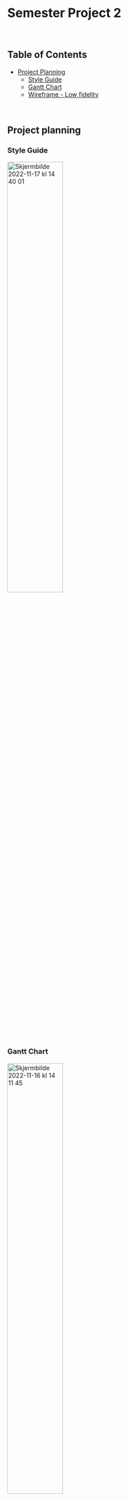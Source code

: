 # Semester Project 2

&nbsp;

## Table of Contents

- [Project Planning](https://github.com/PederZzen/Semester-project-2/blob/main/README.md#project-planning)
  - [Style Guide](https://github.com/PederZzen/Semester-project-2/blob/main/README.md#style-guide)
  - [Gantt Chart](https://github.com/PederZzen/Semester-project-2/blob/main/README.md#gantt-chart)
  - [Wireframe - Low fidelity](https://github.com/PederZzen/Semester-project-2/blob/main/README.md#wireframe---low-fidelity)

&nbsp;

## Project planning

### Style Guide

<img width="50%" alt="Skjermbilde 2022-11-17 kl  14 40 01" src="https://user-images.githubusercontent.com/91594315/202461425-3c4c4f03-e090-4e1c-a34d-dc8ac376e758.png">

&nbsp;

### Gantt Chart

<img width="50%" alt="Skjermbilde 2022-11-16 kl  14 11 45" src="https://user-images.githubusercontent.com/91594315/202190315-6206e280-6ba0-443d-86b4-900273bc210c.png">

&nbsp;

### Wireframe and Prototype

[Wireframe](https://www.figma.com/file/NehqquWSIzTwKS1CxRc18c/Wireframe?node-id=0%3A1&t=i02IfRRwkKPFmNK2-1)

[Prototype - Desktop](https://www.figma.com/file/NehqquWSIzTwKS1CxRc18c/Wireframe?node-id=4%3A675&t=i02IfRRwkKPFmNK2-1)

[Prototype - Mobile](https://www.figma.com/file/NehqquWSIzTwKS1CxRc18c/Wireframe?node-id=44%3A4755&t=i02IfRRwkKPFmNK2-1)
